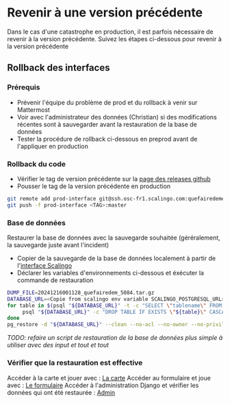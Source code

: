# Revenir à une version précédente

Dans le cas d'une catastrophe en production, il est parfois nécessaire de revenir à la version précédente.
Suivez les étapes ci-dessous pour revenir à la version précédente

## Rollback des interfaces

### Prérequis

- Prévenir l'équipe du problème de prod et du rollback à venir sur Mattermost
- Voir avec l'administrateur des données (Christian) si des modifications récentes sont à sauvegarder avant la restauration de la base de données
- Tester la procédure de rollback ci-dessous en preprod avant de l'appliquer en production

### Rollback du code

- Vérifier le tag de version précédente sur la [page des releases github](https://github.com/incubateur-ademe/quefairedemesobjets/releases)
- Pousser le tag de la version précédente en production

```sh
git remote add prod-interface git@ssh.osc-fr1.scalingo.com:quefairedemesobjets.git
git push -f prod-interface <TAG>:master
```

### Base de données

Restaurer la base de données avec la sauvegarde souhaitée (géréralement, la sauvegarde juste avant l'incident)

- Copier de la sauvegarde de la base de données localement à partir de l'[interface Scalingo](https://dashboard.scalingo.com/apps/osc-fr1/quefairedemesobjets/db/postgresql/backups/list)
- Déclarer les variables d'environnements ci-dessous et éxécuter la commande de restauration

```sh
DUMP_FILE=20241216001128_quefairedem_5084.tar.gz
DATABASE_URL=<Copie from scalingo env variable SCALINGO_POSTGRESQL_URL>
for table in $(psql "${DATABASE_URL}" -t -c "SELECT \"tablename\" FROM pg_tables WHERE schemaname='public'"); do
     psql "${DATABASE_URL}" -c "DROP TABLE IF EXISTS \"${table}\" CASCADE;"
done
pg_restore -d "${DATABASE_URL}" --clean --no-acl --no-owner --no-privileges "${DUMP_FILE}"
```

_TODO: refaire un script de restauration de la base de données plus simple à utiliser avec des input et tout et tout_

### Vérifier que la restauration est effective

Accéder à la carte et jouer avec : [La carte](https://lvao.ademe.fr/carte)
Accéder au formulaire et joue avec : [Le formulaire](https://lvao.ademe.fr/formulaire)
Accéder à l'administration Django et vérifier les données qui ont été restaurée : [Admin](https://lvao.ademe.fr/admin)
